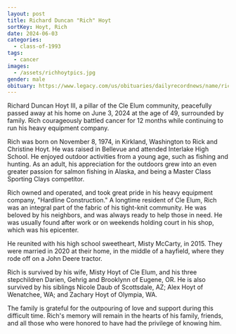 ```yaml
---
layout: post
title: Richard Duncan "Rich" Hoyt
sortKey: Hoyt, Rich
date: 2024-06-03
categories:
  - class-of-1993
tags:
  - cancer
images:
  - /assets/richhoytpics.jpg
gender: male
obituary: https://www.legacy.com/us/obituaries/dailyrecordnews/name/richard-hoyt-obituary?id=55407007
---
```

Richard Duncan Hoyt III, a pillar of the Cle Elum community, peacefully passed away at his home on June 3, 2024 at the age of 49, surrounded by family. Rich courageously battled cancer for 12 months while continuing to run his heavy equipment company.

Rich was born on November 8, 1974, in Kirkland, Washington to Rick and Christine Hoyt. He was raised in Bellevue and attended Interlake High School. He enjoyed outdoor activities from a young age, such as fishing and hunting. As an adult, his appreciation for the outdoors grew into an even greater passion for salmon fishing in Alaska, and being a Master Class Sporting Clays competitor.

Rich owned and operated, and took great pride in his heavy equipment company, "Hardline Construction." A longtime resident of Cle Elum, Rich was an integral part of the fabric of his tight-knit community. He was beloved by his neighbors, and was always ready to help those in need. He was usually found after work or on weekends holding court in his shop, which was his epicenter. 

He reunited with his high school sweetheart, Misty McCarty, in 2015. They were married in 2020 at their home, in the middle of a hayfield, where they rode off on a John Deere tractor.

Rich is survived by his wife, Misty Hoyt of Cle Elum, and his three stepchildren Darien, Gehrig and Brooklynn of Eugene, OR. He is also survived by his siblings Nicole Daub of Scottsdale, AZ; Alex Hoyt of Wenatchee, WA; and Zachary Hoyt of Olympia, WA.

The family is grateful for the outpouring of love and support during this difficult time. Rich's memory will remain in the hearts of his family, friends, and all those who were honored to have had the privilege of knowing him.